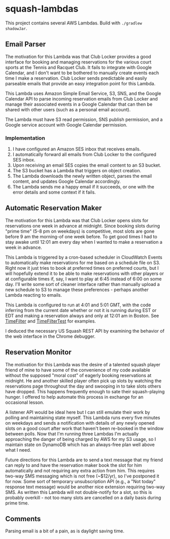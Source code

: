 # squash-lambdas

This project contains several AWS Lambdas. Build with `./gradlew shadowJar`.

## Email Parser

The motivation for this Lambda was that Club Locker provides a good interface for booking and managing reservations for the
various court sports at the Tennis and Racquet Club.  It fails to integrate with Google Calendar, and I don't want to be
bothered to manually create events each time I make a reservation. Club Locker sends predictable and easily parseable emails
that provide an easy integration point for this Lambda.

This Lambda uses Amazon Simple Email Service, S3, SNS, and the Google Calendar API to parse incoming reservation emails from
Club Locker and manage their associated events in a Google Calendar that can then be shared with other users (such as a
personal email account).

The Lambda must have S3 read permission, SNS publish permission, and a Google service account with Google Calendar permission.

### Implementation

1.  I have configured an Amazon SES inbox that receives emails.
2.  I automatically forward all emails from Club Locker to the configured SES inbox.
3.  Upon receiving an email SES copies the email content to an S3 bucket.
4.  The S3 bucket has a Lambda that triggers on object creation.
5.  The Lambda downloads the newly written object, parses the email content, and updates Google Calendar accordingly.
6.  The Lambda sends me a happy email if it succeeds, or one with the error details and some context if it fails.

## Automatic Reservation Maker

The motivation for this Lambda was that Club Locker opens slots for reservations one week in advance at midnight. Since
booking slots during "prime time" (5-8 pm on weekdays) is competitive, most slots are gone before 9 am the morning-of one
week before. To get good times I had to stay awake until 12:01 am every day when I wanted to make a reservation a week in 
advance.

This Lambda is triggered by a cron-based scheduler in CloudWatch Events to automatically make reservations for me based on a
schedule file on S3. Right now it just tries to book at preferred times on preferred courts, but I will hopefully extend it
to be able to make reservations with other players or at configurable times if, say, I want to play at 6:45 instead of 6:00
on some day. I'll write some sort of cleaner interface rather than manually upload a new schedule to S3 to manage these 
preferences - perhaps another Lambda reacting to emails.

This Lambda is configured to run at 4:01 and 5:01 GMT, with the code inferring from the current date whether or not it is running during EST or EDT and making a reservation always and only at 12:01 am in Boston. See [TimeFilter](https://github.com/andrewparmet/squash_lambdas/blob/master/src/main/kotlin/com/parmet/squashlambdas/reserve/TimeFilter.kt) and [TimeFilterTest](https://github.com/andrewparmet/squash_lambdas/blob/master/src/test/kotlin/com/parmet/squashlambdas/reserve/TimeFilterTest.kt) for examples.

I deduced the necessary US Squash REST API by examining the behavior of the web interface in the Chrome debugger.

## Reservation Monitor

The motivation for this Lambda was the desire of a talented squash player friend of mine to have some of the convenience of 
my code available without the supposed "moral cost" of eagerly booking reservations at midnight. He and another skilled 
player often pick up slots by watching the reservations page throughout the day and swooping in to take slots others have 
dropped. This happens frequently enough to sate their squash-playing hunger. I offered to help automate this process in 
exchange for an occasional lesson.

A listener API would be ideal here but I can still emulate their work by polling and maintaining state myself. This Lambda
runs every five minutes on weekdays and sends a notification with details of any newly opened slots on a good court after
work that haven't been re-booked in the window between polls. Now that I'm running three Lambdas I'm actually approaching
the danger of being charged by AWS for my S3 usage, so I maintain state on DynamoDB which has an always-free plan well above
what I need.

Future directions for this Lambda are to send a text message that my friend can reply to and have the reservation maker book
the slot for him automatically and not requiring any extra action from him. This requires two-way SMS messaging which is not
free (~$12/yr), so I've postponed it for now. Some sort of temporary unsubscription API (e.g., a "Not today" response text
message) would be another nice extension requiring two-way SMS. As written this Lambda will not double-notify for a slot, so
this is probably overkill - not too many slots are cancelled on a daily basis during prime time.

## Comments

Parsing email is a bit of a pain, as is daylight saving time.
